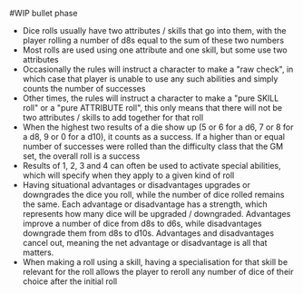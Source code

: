 #WIP bullet phase

- Dice rolls usually have two attributes / skills that go into them, with the player rolling a number of d8s equal to the sum of these two numbers
- Most rolls are used using one attribute and one skill, but some use two attributes
- Occasionally the rules will instruct a character to make a "raw check", in which case that player is unable to use any such abilities and simply counts the number of successes
- Other times, the rules will instruct a character to make a "pure SKILL roll" or a "pure ATTRIBUTE roll", this only means that there will not be two attributes / skills to add together for that roll
- When the highest two results of a die show up (5 or 6 for a d6, 7 or 8 for a d8, 9 or 0 for a d10), it counts as a success. If a higher than or equal number of successes were rolled than the difficulty class that the GM set, the overall roll is a success
- Results of 1, 2, 3 and 4 can often be used to activate special abilities, which will specify when they apply to a given kind of roll
- Having situational advantages or disadvantages upgrades or downgrades the dice you roll, while the number of dice rolled remains the same. Each advantage or disadvantage has a strength, which represents how many dice will be upgraded / downgraded. Advantages improve a number of dice from d8s to d6s, while disadvantages downgrade them from d8s to d10s. Advantages and disadvantages cancel out, meaning the net advantage or disadvantage is all that matters.
- When making a roll using a skill, having a specialisation for that skill be relevant for the roll allows the player to reroll any number of dice of their choice after the initial roll